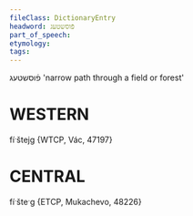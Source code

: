 ```yaml
---
fileClass: DictionaryEntry
headword: פֿוסשטעג
part_of_speech: 
etymology: 
tags: 
---
```

פֿוסשטעג
'narrow path through a field or forest'

WESTERN
========

fíˑštejg {WTCP, Vác, 47197}

CENTRAL
========

fíˑšteˑg {ETCP, Mukachevo, 48226}